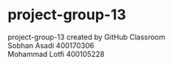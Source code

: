 # project-group-13
project-group-13 created by GitHub Classroom
<br>Sobhan Asadi 400170306
<br>Mohammad Lotfi 400105228
